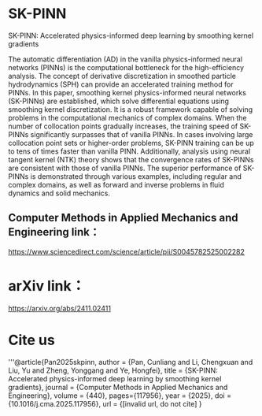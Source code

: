 # SK-PINN
SK-PINN: Accelerated physics-informed deep learning by smoothing kernel gradients

The automatic differentiation (AD) in the vanilla physics-informed neural networks (PINNs) is the computational bottleneck for the high-efficiency analysis. The concept of derivative discretization in smoothed particle hydrodynamics (SPH) can provide an accelerated training method for PINNs. In this paper, smoothing kernel physics-informed neural networks (SK-PINNs) are established, which solve differential equations using smoothing kernel discretization. It is a robust framework capable of solving problems in the computational mechanics of complex domains. When the number of collocation points gradually increases, the training speed of SK-PINNs significantly surpasses that of vanilla PINNs. In cases involving large collocation point sets or higher-order problems, SK-PINN training can be up to tens of times faster than vanilla PINN. Additionally, analysis using neural tangent kernel (NTK) theory shows that the convergence rates of SK-PINNs are consistent with those of vanilla PINNs. The superior performance of SK-PINNs is demonstrated through various examples, including regular and complex domains, as well as forward and inverse problems in fluid dynamics and solid mechanics.

## Computer Methods in Applied Mechanics and Engineering link：
https://www.sciencedirect.com/science/article/pii/S0045782525002282
# arXiv link：
https://arxiv.org/abs/2411.02411
# Cite us
'''@article{Pan2025skpinn,
  author = {Pan, Cunliang and Li, Chengxuan and Liu, Yu and Zheng, Yonggang and Ye, Hongfei},
  title = {SK-PINN: Accelerated physics-informed deep learning by smoothing kernel gradients},
  journal = {Computer Methods in Applied Mechanics and Engineering},
  volume = {440},
  pages={117956},
  year = {2025},
  doi = {10.1016/j.cma.2025.117956},
  url = {[invalid url, do not cite]
}
